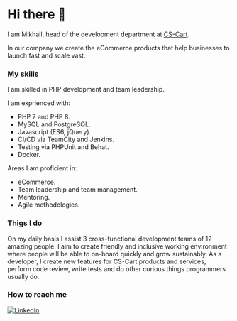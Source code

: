 # Hi there 👋

I am Mikhail, head of the development department at [CS-Cart](https://www.cs-cart.com/). 

In our company we create the eCommerce products that help businesses to launch fast and scale vast.

### My skills

I am skilled in PHP development and team leadership.

I am exprienced with:
* PHP 7 and PHP 8.
* MySQL and PostgreSQL.
* Javascript (ES6, jQuery).
* CI/CD via TeamCity and Jenkins.
* Testing via PHPUnit and Behat.
* Docker.

Areas I am proficient in:
* eCommerce.
* Team leadership and team management.
* Mentoring.
* Agile methodologies.

### Thigs I do

On my daily basis I assist 3 cross-functional development teams of 12 amazing people. I aim to create friendly and inclusive working environment where people will be able to on-board quickly and grow sustainably. As a developer, I create new features for CS-Cart products and services, perform code review, write tests and do other curious things programmers usually do.

### How to reach me

<a href="https://www.linkedin.com/in/mikhail-schekotov-968103210/">
  <img src="https://user-images.githubusercontent.com/1062217/156883182-04f70b8b-44b4-493b-8ba0-dae93b310a40.png" alt="LinkedIn" />
</a>
